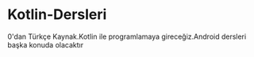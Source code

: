 # Kotlin-Dersleri
0'dan Türkçe Kaynak.Kotlin ile programlamaya gireceğiz.Android dersleri başka konuda olacaktır
